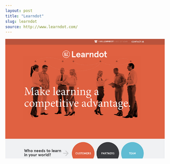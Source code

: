 ```yaml
---
layout: post
title: "Learndot"
slug: learndot
source: http://www.learndot.com/
---
```


<img src="/screenshots/learndot.jpg">
